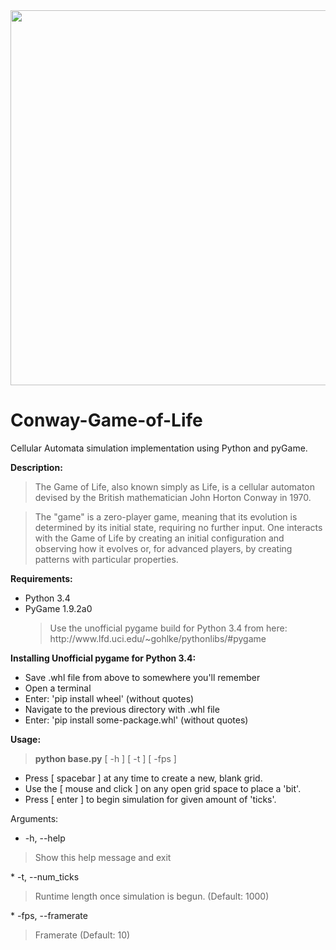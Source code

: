 <img src='http://galenscovell.github.io/css/pics/cgol.png' width=600px />

Conway-Game-of-Life
===================

Cellular Automata simulation implementation using Python and pyGame.

<b>Description:</b>
<blockquote>The Game of Life, also known simply as Life, is a cellular automaton devised by the British mathematician John Horton Conway in 1970.</blockquote>

<blockquote>The "game" is a zero-player game, meaning that its evolution is determined by its initial state, requiring no further input. One interacts with the Game of Life by creating an initial configuration and observing how it evolves or, for advanced players, by creating patterns with particular properties.</blockquote>

<b>Requirements:</b>
* Python 3.4
* PyGame 1.9.2a0
  <blockquote>Use the unofficial pygame build for Python 3.4 from here: http://www.lfd.uci.edu/~gohlke/pythonlibs/#pygame</blockquote>

<b>Installing Unofficial pygame for Python 3.4:</b>
* Save .whl file from above to somewhere you'll remember
* Open a terminal
* Enter: 'pip install wheel' (without quotes)
* Navigate to the previous directory with .whl file
* Enter: 'pip install some-package.whl' (without quotes)

<b>Usage:</b>
<blockquote><b>python base.py</b> [ -h ] [ -t ] [ -fps ] </blockquote>

+ Press [ spacebar ] at any time to create a new, blank grid.
+ Use the [ mouse and click ] on any open grid space to place a 'bit'.
+ Press [ enter ] to begin simulation for given amount of 'ticks'.

Arguments:
*  -h, --help 
<blockquote> Show this help message and exit </blockquote>
*  -t, --num_ticks 
<blockquote> Runtime length once simulation is begun. (Default: 1000) </blockquote>
* -fps, --framerate 
<blockquote> Framerate (Default: 10) </blockquote>

